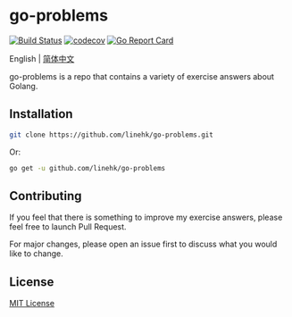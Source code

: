 # go-problems

[![Build Status](https://travis-ci.org/linehk/go-problems.svg?branch=master)](https://travis-ci.org/linehk/go-problems)
[![codecov](https://codecov.io/gh/linehk/go-problems/branch/master/graph/badge.svg)](https://codecov.io/gh/linehk/go-problems)
[![Go Report Card](https://goreportcard.com/badge/github.com/linehk/go-problems)](https://goreportcard.com/report/github.com/linehk/go-problems)

English | [简体中文](./README.md "简体中文")

go-problems is a repo that contains a variety of exercise answers about Golang.

## Installation

```bash
git clone https://github.com/linehk/go-problems.git
```

Or:

```bash
go get -u github.com/linehk/go-problems
```

## Contributing

If you feel that there is something to improve my exercise answers, please feel free to launch Pull Request.

For major changes, please open an issue first to discuss what you would like to change.

## License

[MIT License](./LICENSE "MIT License")
